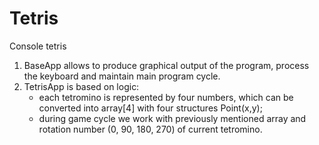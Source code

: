 # Tetris
Console tetris

1. BaseApp allows to produce graphical output of the program, process the keyboard and maintain main program cycle.
2. TetrisApp is based on logic:
    - each tetromino is represented by four numbers, which can be converted into array[4] with four structures Point(x,y);
    - during game cycle we work with previously mentioned array and rotation number (0, 90, 180, 270) of current tetromino.

